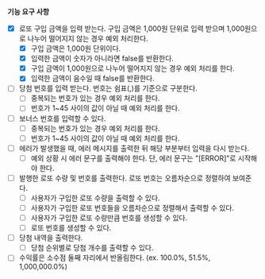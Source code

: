 **기능 요구 사항**

- [x]  로또 구입 금액을 입력 받는다. 구입 금액은 1,000원 단위로 입력 받으며 1,000원으로 나누어 떨어지지 않는 경우 예외 처리한다.
    - [x]  구입 금액은 1,000원 단위이다.
    - [x]  입력한 금액이 숫자가 아니라면 false를 반환한다.
    - [x]  구입 금액이 1,000원으로 나누어 떨어지지 않는 경우 예외 처리를 한다.
    - [x]  입력한 금액이 음수일 때 false를 반환한다.
- [ ]  당첨 번호를 입력 받는다. 번호는 쉼표(,)를 기준으로 구분한다.
    - [ ]  중복되는 번호가 있는 경우 예외 처리를 한다.
    - [ ]  번호가 1~45 사이의 값이 아닐 때 예외 처리를 한다.
- [ ]  보너스 번호를 입력할 수 있다.
    - [ ]  중복되는 번호가 있는 경우 예외 처리를 한다.
    - [ ]  번호가 1~45 사이의 값이 아닐 때 예외 처리를 한다.
- [ ]  에러가 발생했을 때, 에러 메시지를 출력한 뒤 해당 부분부터 입력을 다시 받는다.
    - [ ]  예외 상황 시 에러 문구를 출력해야 한다. 단, 에러 문구는 "[ERROR]"로 시작해야 한다.
- [ ]  발행한 로또 수량 및 번호를 출력한다. 로또 번호는 오름차순으로 정렬하여 보여준다.
    - [ ]  사용자가 구입한 로또 수량을 출력할 수 있다.
    - [ ]  사용자가 구입한 로또 번호들을 오름차순으로 정렬해서 출력할 수 있다.
    - [ ]  사용자가 구입한 로또 수량만큼 번호를 생성할 수 있다.
    - [ ]  로또 번호를 생성할 수 있다.
- [ ]  당첨 내역을 출력한다.
    - [ ]  당첨 순위별로 당첨 개수를 출력할 수 있다.
- [ ]  수익률은 소수점 둘째 자리에서 반올림한다. (ex. 100.0%, 51.5%, 1,000,000.0%)